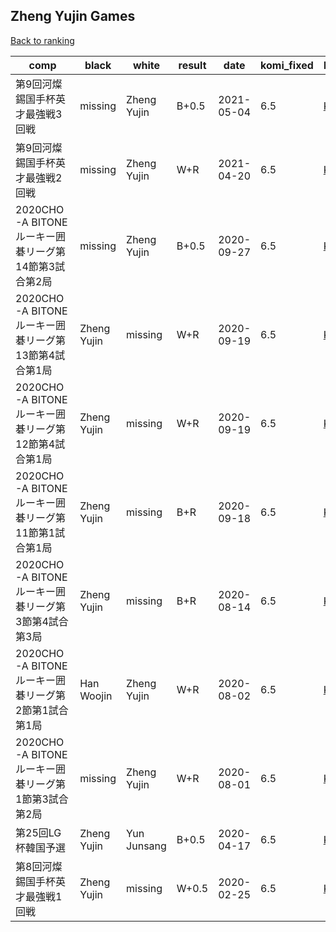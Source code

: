 ## Zheng Yujin Games

[Back to ranking](index.md)




| **comp** | **black** | **white** | **result** | **date** | **komi_fixed** | **kifu** | 
| --- | --- | --- | --- | --- | --- | --- |
| 第9回河燦錫国手杯英才最強戦3回戦 | missing | Zheng Yujin | B+0.5 | 2021-05-04 | 6.5 | [Kifu](https://kifudepot.net/kifucontents.php?id=uFrg2JXRK7Ae6bTa%2F0iNkQ%3D%3D) | 
| 第9回河燦錫国手杯英才最強戦2回戦 | missing | Zheng Yujin | W+R | 2021-04-20 | 6.5 | [Kifu](https://kifudepot.net/kifucontents.php?id=X3BSrxKQuXR16s98KqNjUA%3D%3D) | 
| 2020CHO-A BITONEルーキー囲碁リーグ第14節第3試合第2局 | missing | Zheng Yujin | B+0.5 | 2020-09-27 | 6.5 | [Kifu](https://kifudepot.net/kifucontents.php?id=uqWICgNKfkQLSETOaarnaA%3D%3D) | 
| 2020CHO-A BITONEルーキー囲碁リーグ第13節第4試合第1局 | Zheng Yujin | missing | W+R | 2020-09-19 | 6.5 | [Kifu](https://kifudepot.net/kifucontents.php?id=qqnIDCwMFn0eGSnHcYg3Ow%3D%3D) | 
| 2020CHO-A BITONEルーキー囲碁リーグ第12節第4試合第1局 | Zheng Yujin | missing | W+R | 2020-09-19 | 6.5 | [Kifu](https://kifudepot.net/kifucontents.php?id=vaEK2sz0J9JhF7ABTGqmCg%3D%3D) | 
| 2020CHO-A BITONEルーキー囲碁リーグ第11節第1試合第1局 | Zheng Yujin | missing | B+R | 2020-09-18 | 6.5 | [Kifu](https://kifudepot.net/kifucontents.php?id=6UoToS3u0vJypUpA0%2FZbDQ%3D%3D) | 
| 2020CHO-A BITONEルーキー囲碁リーグ第3節第4試合第3局 | Zheng Yujin | missing | B+R | 2020-08-14 | 6.5 | [Kifu](https://kifudepot.net/kifucontents.php?id=G%2FW8pTvYJyddEGTYsUbe7A%3D%3D) | 
| 2020CHO-A BITONEルーキー囲碁リーグ第2節第1試合第1局 | Han Woojin | Zheng Yujin | W+R | 2020-08-02 | 6.5 | [Kifu](https://kifudepot.net/kifucontents.php?id=5fSsteIPlplqqNiQqUHPzw%3D%3D) | 
| 2020CHO-A BITONEルーキー囲碁リーグ第1節第3試合第2局 | missing | Zheng Yujin | W+R | 2020-08-01 | 6.5 | [Kifu](https://kifudepot.net/kifucontents.php?id=fe5WBh32%2FyZGuexBZzH9UA%3D%3D) | 
| 第25回LG杯韓国予選 | Zheng Yujin | Yun Junsang | B+0.5 | 2020-04-17 | 6.5 | [Kifu](https://kifudepot.net/kifucontents.php?id=3Rqgw%2FY76U%2FF0yolxfrEQA%3D%3D) | 
| 第8回河燦錫国手杯英才最強戦1回戦 | Zheng Yujin | missing | W+0.5 | 2020-02-25 | 6.5 | [Kifu](https://kifudepot.net/kifucontents.php?id=TqmzULpyshUYETzp8LY2Rg%3D%3D) |




